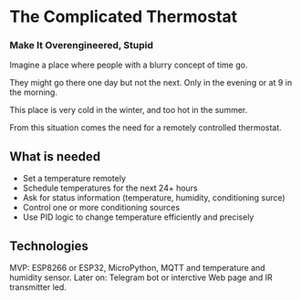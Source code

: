 # The Complicated Thermostat
### Make It Overengineered, Stupid

Imagine a place where people with a blurry concept of time go.

They might go there one day but not the next.
Only in the evening or at 9 in the morning.

This place is very cold in the winter, and too hot in the summer.

From this situation comes the need for a remotely controlled thermostat.


## What is needed

- Set a temperature remotely
- Schedule temperatures for the next 24+ hours
- Ask for status information (temperature, humidity, conditioning surce)
- Control one or more conditioning sources
- Use PID logic to change temperature efficiently and precisely


## Technologies

MVP: ESP8266 or ESP32, MicroPython, MQTT and temperature and humidity sensor.
Later on: Telegram bot or interctive Web page and IR transmitter led.

